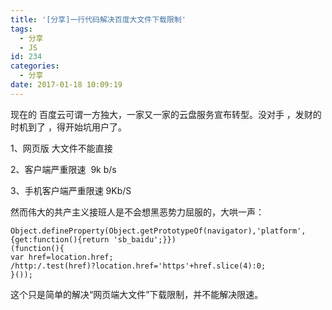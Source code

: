 ```yaml
---
title: '[分享]一行代码解决百度大文件下载限制'
tags:
  - 分享
  - JS
id: 234
categories:
  - 分享
date: 2017-01-18 10:09:19
---
```


现在的 百度云可谓一方独大，一家又一家的云盘服务宣布转型。没对手 ，发财的时机到了 ，得开始坑用户了。

1、网页版 大文件不能直接

2、客户端严重限速  9k b/s

3、手机客户端严重限速 9Kb/S

然而伟大的共产主义接班人是不会想黑恶势力屈服的，大哄一声：

	Object.defineProperty(Object.getPrototypeOf(navigator),'platform',{get:function(){return 'sb_baidu';}})
	(function(){
	var href=location.href;
	/http:/.test(href)?location.href='https'+href.slice(4):0;
	}());

这个只是简单的解决“网页端大文件”下载限制，并不能解决限速。

&nbsp;
